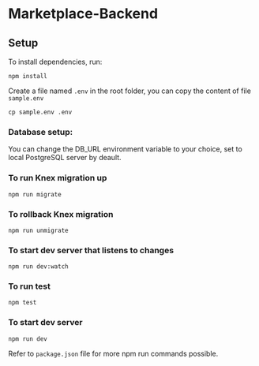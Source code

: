 # Marketplace-Backend

## Setup

To install dependencies, run:

```npm install```

Create a file named `.env` in the root folder, you can copy the content of file `sample.env` 

```cp sample.env .env```

### Database setup:
You can change the DB_URL environment variable to your choice, set to local PostgreSQL server by deault.

### To run Knex migration up

```npm run migrate```

### To rollback Knex migration

```npm run unmigrate```

### To start dev server that listens to changes
```npm run dev:watch```

### To run test
```npm test```

### To start dev server
```npm run dev```

Refer to `package.json` file for more npm run commands possible.
